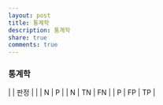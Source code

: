 ```yaml
---
layout: post
title: 통계학
description: 통계학
share: true
comments: true
---
```



### 통계학

|   | 판정 |
|   | N   | P   |
| N | TN  | FN  |
| P | FP  | TP  |
